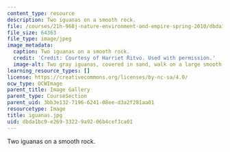 ```yaml
---
content_type: resource
description: Two iguanas on a smooth rock.
file: /courses/21h-968j-nature-environment-and-empire-spring-2010/dbda1bc9e26933229a9206b4cef3ca01_iguanas.jpg
file_size: 64363
file_type: image/jpeg
image_metadata:
  caption: Two iguanas on a smooth rock.
  credit: 'Credit: Courtesy of Harriet Ritvo. Used with permission.'
  image-alt: Two gray iguanas, covered in sand, walk on a large smooth rock at night.
learning_resource_types: []
license: https://creativecommons.org/licenses/by-nc-sa/4.0/
ocw_type: OCWImage
parent_title: Image Gallery
parent_type: CourseSection
parent_uid: 3bb3e132-7196-6241-08ee-d3a2f281aa01
resourcetype: Image
title: iguanas.jpg
uid: dbda1bc9-e269-3322-9a92-06b4cef3ca01
---
```

Two iguanas on a smooth rock.